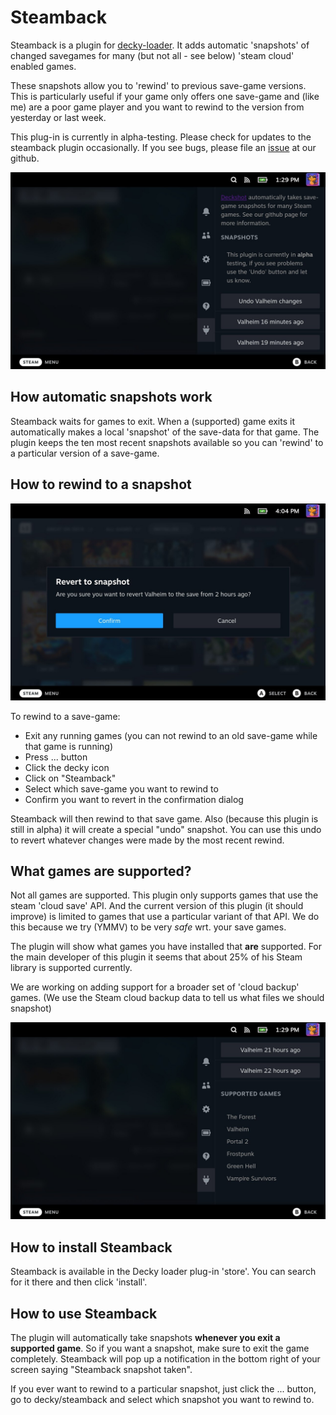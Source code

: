 # Steamback

Steamback is a plugin for [decky-loader](https://github.com/SteamDeckHomebrew/decky-loader).  It adds automatic 'snapshots' of changed savegames for many (but not all - see below) 'steam cloud' enabled games.  

These snapshots allow you to 'rewind' to previous save-game versions.  This is particularly useful if your game only offers one save-game and (like me) are a poor game player and you want to rewind to the version from yesterday or last week.

This plug-in is currently in alpha-testing.  Please check for updates to the steamback plugin occasionally.  If you see bugs, please file an [issue](https://github.com/geeksville/steamback/issues) at our github.

![Steamback settings](docs/../doc/screenshot.jpeg)

## How automatic snapshots work

Steamback waits for games to exit.  When a (supported) game exits it automatically makes a local 'snapshot' of the save-data for that game.  The plugin keeps the ten most recent snapshots available so you can 'rewind' to a particular version of a save-game.

## How to rewind to a snapshot

![Steamback settings](docs/../doc/confirm.jpeg)

To rewind to a save-game:

* Exit any running games (you can not rewind to an old save-game while that game is running)
* Press ... button
* Click the decky icon
* Click on "Steamback"
* Select which save-game you want to rewind to
* Confirm you want to revert in the confirmation dialog

Steamback will then rewind to that save game.  Also (because this plugin is still in alpha) it will create a special "undo" snapshot.  You can use this undo to revert whatever changes were made by the most recent rewind.

## What games are supported?

Not all games are supported. This plugin only supports games that use the steam 'cloud save' API. And the current version of this plugin (it should improve) is limited to games that use a particular variant of that API.  We do this because we try (YMMV) to be very _safe_ wrt. your save games.

The plugin will show what games you have installed that **are** supported.  For the main developer of this plugin it seems that about 25% of his Steam library is supported currently.

We are working on adding support for a broader set of 'cloud backup' games. (We use the Steam cloud backup data to tell us what files we should snapshot)

![Steamback settings](docs/../doc/supported.jpeg)

## How to install Steamback

Steamback is available in the Decky loader plug-in 'store'.  You can search for it there and then click 'install'.

## How to use Steamback

The plugin will automatically take snapshots **whenever you exit a supported game**.  So if you want a snapshot, make sure to exit the game completely.  Steamback will pop up a notification in the bottom right of your screen saying "Steamback snapshot taken".

If you ever want to rewind to a particular snapshot, just click the ... button, go to decky/steamback and select which snapshot you want to rewind to.
